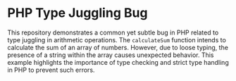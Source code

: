# PHP Type Juggling Bug
This repository demonstrates a common yet subtle bug in PHP related to type juggling in arithmetic operations.  The `calculateSum` function intends to calculate the sum of an array of numbers. However, due to loose typing, the presence of a string within the array causes unexpected behavior. This example highlights the importance of type checking and strict type handling in PHP to prevent such errors.